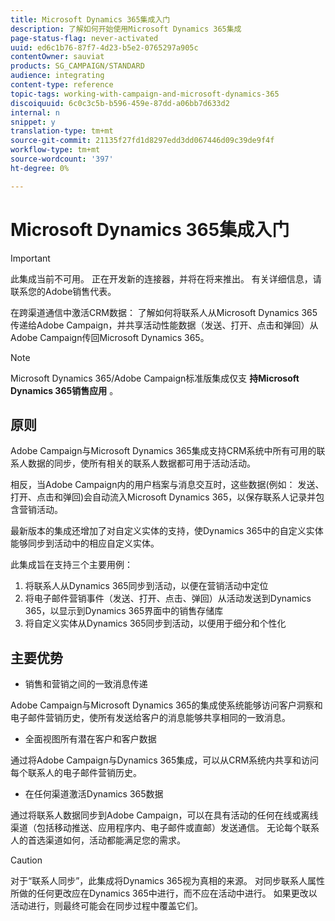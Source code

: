 ```yaml
---
title: Microsoft Dynamics 365集成入门
description: 了解如何开始使用Microsoft Dynamics 365集成
page-status-flag: never-activated
uuid: ed6c1b76-87f7-4d23-b5e2-0765297a905c
contentOwner: sauviat
products: SG_CAMPAIGN/STANDARD
audience: integrating
content-type: reference
topic-tags: working-with-campaign-and-microsoft-dynamics-365
discoiquuid: 6c0c3c5b-b596-459e-87dd-a06bb7d633d2
internal: n
snippet: y
translation-type: tm+mt
source-git-commit: 21135f27fd1d8297edd3dd067446d09c39de9f4f
workflow-type: tm+mt
source-wordcount: '397'
ht-degree: 0%

---
```



# Microsoft Dynamics 365集成入门

>[!IMPORTANT]
>
>此集成当前不可用。 正在开发新的连接器，并将在将来推出。 有关详细信息，请联系您的Adobe销售代表。

在跨渠道通信中激活CRM数据： 了解如何将联系人从Microsoft Dynamics 365传递给Adobe Campaign，并共享活动性能数据（发送、打开、点击和弹回）从Adobe Campaign传回Microsoft Dynamics 365。

>[!NOTE]
>
>Microsoft Dynamics 365/Adobe Campaign标准版集成仅支 **持Microsoft Dynamics 365销售应用** 。

## 原则

Adobe Campaign与Microsoft Dynamics 365集成支持CRM系统中所有可用的联系人数据的同步，使所有相关的联系人数据都可用于活动活动。

相反，当Adobe Campaign内的用户档案与消息交互时，这些数据(例如： 发送、打开、点击和弹回)会自动流入Microsoft Dynamics 365，以保存联系人记录并包含营销活动。

最新版本的集成还增加了对自定义实体的支持，使Dynamics 365中的自定义实体能够同步到活动中的相应自定义实体。

此集成旨在支持三个主要用例：

1. 将联系人从Dynamics 365同步到活动，以便在营销活动中定位
1. 将电子邮件营销事件（发送、打开、点击、弹回）从活动发送到Dynamics 365，以显示到Dynamics 365界面中的销售存储库
1. 将自定义实体从Dynamics 365同步到活动，以便用于细分和个性化

## 主要优势

* 销售和营销之间的一致消息传递

Adobe Campaign与Microsoft Dynamics 365的集成使系统能够访问客户洞察和电子邮件营销历史，使所有发送给客户的消息能够共享相同的一致消息。

* 全面视图所有潜在客户和客户数据

通过将Adobe Campaign与Dynamics 365集成，可以从CRM系统内共享和访问每个联系人的电子邮件营销历史。

* 在任何渠道激活Dynamics 365数据

通过将联系人数据同步到Adobe Campaign，可以在具有活动的任何在线或离线渠道（包括移动推送、应用程序内、电子邮件或直邮）发送通信。 无论每个联系人的首选渠道如何，活动都能满足您的需求。

>[!CAUTION]
>
>对于“联系人同步”，此集成将Dynamics 365视为真相的来源。  对同步联系人属性所做的任何更改应在Dynamics 365中进行，而不应在活动中进行。  如果更改以活动进行，则最终可能会在同步过程中覆盖它们。
